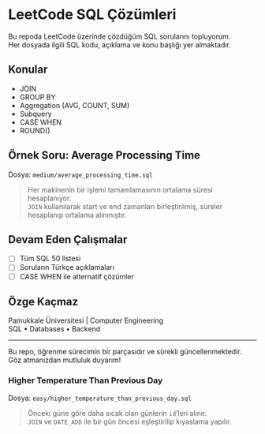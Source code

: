 
# LeetCode SQL Çözümleri 

Bu repoda LeetCode üzerinde çözdüğüm SQL sorularını topluyorum.  
Her dosyada ilgili SQL kodu, açıklama ve konu başlığı yer almaktadır.


## Konular
- JOIN
- GROUP BY
- Aggregation (AVG, COUNT, SUM)
- Subquery
- CASE WHEN
- ROUND()

## Örnek Soru: Average Processing Time

Dosya: `medium/average_processing_time.sql`

> Her makinenin bir işlemi tamamlamasının ortalama süresi hesaplanıyor.  
> `JOIN` kullanılarak start ve end zamanları birleştirilmiş, süreler hesaplanıp ortalama alınmıştır.

##  Devam Eden Çalışmalar
- [ ] Tüm SQL 50 listesi
- [ ] Soruların Türkçe açıklamaları
- [ ] CASE WHEN ile alternatif çözümler

## Özge Kaçmaz
Pamukkale Üniversitesi | Computer Engineering  
SQL • Databases • Backend 

---
 Bu repo, öğrenme sürecimin bir parçasıdır ve sürekli güncellenmektedir. Göz atmanızdan mutluluk duyarım!


### Higher Temperature Than Previous Day
Dosya: `easy/higher_temperature_than_previous_day.sql`

> Önceki güne göre daha sıcak olan günlerin `id`’leri alınır.  
> `JOIN` ve `DATE_ADD` ile bir gün öncesi eşleştirilip kıyaslama yapılır.


